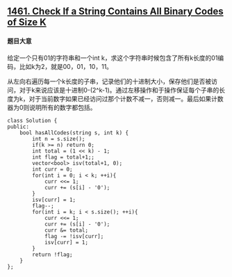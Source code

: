 ## [1461. Check If a String Contains All Binary Codes of Size K](https://leetcode.com/problems/check-if-a-string-contains-all-binary-codes-of-size-k/)

#### 题目大意

给定一个只有01的字符串和一个int k，求这个字符串时候包含了所有k长度的01编码，比如k为2，就是00，01，10，11。

从左向右遍历每一个k长度的子串，记录他们的十进制大小，保存他们是否被访问，对于k来说应该是十进制0-(2^k-1)。通过左移操作和于操作保证每个子串的长度为k，对于当前数字如果已经访问过那个计数不减一，否则减一。最后如果计数器为0则说明所有的数字都包括。

```
class Solution {
public:
    bool hasAllCodes(string s, int k) {
        int n = s.size();
        if(k >= n) return 0;
        int total = (1 << k) - 1;
        int flag = total+1;;
        vector<bool> isv(total+1, 0);
        int curr = 0;
        for(int i = 0; i < k; ++i){
            curr <<= 1;
            curr += (s[i] - '0');
        }
        isv[curr] = 1;
        flag--;
        for(int i = k; i < s.size(); ++i){
            curr <<= 1;
            curr += (s[i] - '0');
            curr &= total;
            flag -= !isv[curr];
            isv[curr] = 1;
        }
        return !flag;
    }
};
```
